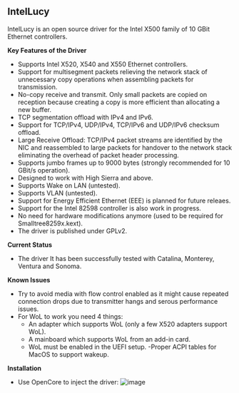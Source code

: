 ## IntelLucy
IntelLucy is an open source driver for the Intel X500 family of 10 GBit Ethernet controllers.
 
**Key Features of the Driver**
- Supports Intel X520, X540 and X550 Ethernet controllers.
- Support for multisegment packets relieving the network stack of unnecessary copy operations when assembling packets for transmission.
- No-copy receive and transmit. Only small packets are copied on reception because creating a copy is more efficient than allocating a new buffer.
- TCP segmentation offload with IPv4 and IPv6.
- Support for TCP/IPv4, UDP/IPv4, TCP/IPv6 and UDP/IPv6 checksum offload.
- Large Receive Offload: TCP/IPv4 packet streams are identified by the NIC and reassembled to large packets for handover to the network stack eliminating the overhead of packet header processing.
- Supports jumbo frames up to 9000 bytes (strongly recommended for 10 GBit/s operation).
- Designed to work with High Sierra and above.
- Supports Wake on LAN (untested).
- Supports VLAN (untested).
- Support for Energy Efficient Ethernet (EEE) is planned for future releaes.
- Support for the Intel 82598 controller is also work in progress.
- No need for hardware modifications anymore (used to be required for Smalltree8259x.kext). 
- The driver is published under GPLv2.
 
**Current Status**
- The driver It has been successfully tested with Catalina, Monterey, Ventura and Sonoma.
 
**Known Issues**
- Try to avoid media with flow control enabled as it might cause repeated connection drops due to transmitter hangs and serous performance issues.
- For WoL to work you need 4 things:
  - An adapter which supports WoL (only a few X520 adapters support WoL).
  - A mainboard which supports WoL from an add-in card.
  - WoL must be enabled in the UEFI setup.
  -Proper ACPI tables for MacOS to support wakeup.

**Installation**
- Use OpenCore to inject the driver:
![image](https://github.com/Mieze/IntelLucy/assets/4229650/247aec7d-200b-450f-b745-fb84b0de273f)
